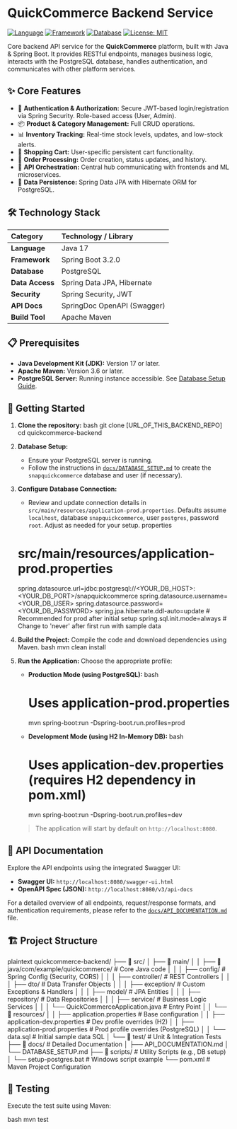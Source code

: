 # QuickCommerce Backend Service

[![Language](https://img.shields.io/badge/Language-Java%2017-blue.svg)](https://www.oracle.com/java/technologies/javase/jdk17-archive-downloads.html)
[![Framework](https://img.shields.io/badge/Framework-Spring%20Boot%203.2-green.svg)](https://spring.io/projects/spring-boot)
[![Database](https://img.shields.io/badge/Database-PostgreSQL-blue.svg)](https://www.postgresql.org/)
[![License: MIT](https://img.shields.io/badge/License-MIT-yellow.svg)](https://opensource.org/licenses/MIT) <!-- Replace with actual license badge -->

Core backend API service for the **QuickCommerce** platform, built with Java & Spring Boot. It provides RESTful endpoints, manages business logic, interacts with the PostgreSQL database, handles authentication, and communicates with other platform services.

## ✨ Core Features

*   🔐 **Authentication & Authorization:** Secure JWT-based login/registration via Spring Security. Role-based access (User, Admin).
*   📦 **Product & Category Management:** Full CRUD operations.
*   📊 **Inventory Tracking:** Real-time stock levels, updates, and low-stock alerts.
*   🛒 **Shopping Cart:** User-specific persistent cart functionality.
*   🧾 **Order Processing:** Order creation, status updates, and history.
*   🔗 **API Orchestration:** Central hub communicating with frontends and ML microservices.
*   💾 **Data Persistence:** Spring Data JPA with Hibernate ORM for PostgreSQL.

## 🛠 Technology Stack

| Category      | Technology / Library        |
| :------------ | :-------------------------- |
| **Language**  | Java 17                     |
| **Framework** | Spring Boot 3.2.0           |
| **Database**  | PostgreSQL                  |
| **Data Access**| Spring Data JPA, Hibernate |
| **Security**  | Spring Security, JWT        |
| **API Docs**  | SpringDoc OpenAPI (Swagger) |
| **Build Tool**| Apache Maven                |

## 📋 Prerequisites

*   **Java Development Kit (JDK):** Version 17 or later.
*   **Apache Maven:** Version 3.6 or later.
*   **PostgreSQL Server:** Running instance accessible. See [Database Setup Guide](docs/DATABASE_SETUP.md).

## 🚀 Getting Started

1.  **Clone the repository:**
    bash
    git clone [URL_OF_THIS_BACKEND_REPO]
    cd quickcommerce-backend
    
2.  **Database Setup:**
    *   Ensure your PostgreSQL server is running.
    *   Follow the instructions in [`docs/DATABASE_SETUP.md`](docs/DATABASE_SETUP.md) to create the `snapquickcommerce` database and user (if necessary).

3.  **Configure Database Connection:**
    *   Review and update connection details in `src/main/resources/application-prod.properties`. Defaults assume `localhost`, database `snapquickcommerce`, user `postgres`, password `root`. Adjust as needed for your setup.
    properties
    # src/main/resources/application-prod.properties
    spring.datasource.url=jdbc:postgresql://<YOUR_DB_HOST>:<YOUR_DB_PORT>/snapquickcommerce
    spring.datasource.username=<YOUR_DB_USER>
    spring.datasource.password=<YOUR_DB_PASSWORD>
    spring.jpa.hibernate.ddl-auto=update # Recommended for prod after initial setup
    spring.sql.init.mode=always # Change to 'never' after first run with sample data
    

4.  **Build the Project:**
    Compile the code and download dependencies using Maven.
    bash
    mvn clean install
    

5.  **Run the Application:**
    Choose the appropriate profile:
    *   **Production Mode (using PostgreSQL):**
        bash
        # Uses application-prod.properties
        mvn spring-boot:run -Dspring-boot.run.profiles=prod
        
    *   **Development Mode (using H2 In-Memory DB):**
        bash
        # Uses application-dev.properties (requires H2 dependency in pom.xml)
        mvn spring-boot:run -Dspring-boot.run.profiles=dev
        

    > The application will start by default on `http://localhost:8080`.

## 📄 API Documentation

Explore the API endpoints using the integrated Swagger UI:

*   **Swagger UI:** `http://localhost:8080/swagger-ui.html`
*   **OpenAPI Spec (JSON):** `http://localhost:8080/v3/api-docs`

For a detailed overview of all endpoints, request/response formats, and authentication requirements, please refer to the [`docs/API_DOCUMENTATION.md`](docs/API_DOCUMENTATION.md) file.

## 🏗 Project Structure

plaintext
quickcommerce-backend/
├── 📁 src/
│   ├── 📁 main/
│   │   ├── 📁 java/com/example/quickcommerce/  # Core Java code
│   │   │   ├── config/       # Spring Config (Security, CORS)
│   │   │   ├── controller/   # REST Controllers
│   │   │   ├── dto/          # Data Transfer Objects
│   │   │   ├── exception/    # Custom Exceptions & Handlers
│   │   │   ├── model/        # JPA Entities
│   │   │   ├── repository/   # Data Repositories
│   │   │   ├── service/      # Business Logic Services
│   │   │   └── QuickCommerceApplication.java # Entry Point
│   │   └── 📁 resources/
│   │       ├── application.properties        # Base configuration
│   │       ├── application-dev.properties    # Dev profile overrides (H2)
│   │       ├── application-prod.properties   # Prod profile overrides (PostgreSQL)
│   │       └── data.sql                      # Initial sample data SQL
│   └── 📁 test/                               # Unit & Integration Tests
├── 📁 docs/                                 # Detailed Documentation
│   ├── API_DOCUMENTATION.md
│   └── DATABASE_SETUP.md
├── 📁 scripts/                              # Utility Scripts (e.g., DB setup)
│   └── setup-postgres.bat                  # Windows script example
└── pom.xml                                   # Maven Project Configuration


## 🧪 Testing

Execute the test suite using Maven:

bash
mvn test

